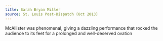 ```yaml
---
title: Sarah Bryan Miller
source: St. Louis Post-Dispatch (Oct 2013)
---
```

McAllister was phenomenal, giving a dazzling performance that rocked the audience to its feet for a prolonged and well-deserved ovation